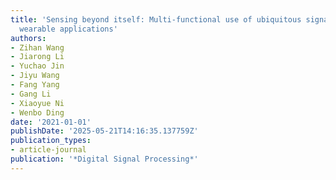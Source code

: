 ```yaml
---
title: 'Sensing beyond itself: Multi-functional use of ubiquitous signals towards
  wearable applications'
authors:
- Zihan Wang
- Jiarong Li
- Yuchao Jin
- Jiyu Wang
- Fang Yang
- Gang Li
- Xiaoyue Ni
- Wenbo Ding
date: '2021-01-01'
publishDate: '2025-05-21T14:16:35.137759Z'
publication_types:
- article-journal
publication: '*Digital Signal Processing*'
---
```

